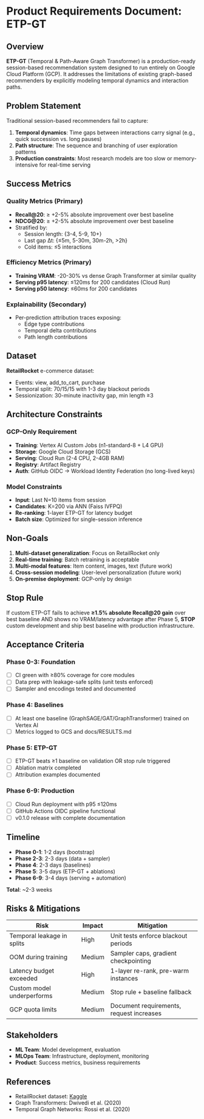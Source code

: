 # Product Requirements Document: ETP-GT

## Overview

**ETP-GT** (Temporal & Path-Aware Graph Transformer) is a production-ready session-based recommendation system designed to run entirely on Google Cloud Platform (GCP). It addresses the limitations of existing graph-based recommenders by explicitly modeling temporal dynamics and interaction paths.

## Problem Statement

Traditional session-based recommenders fail to capture:
1. **Temporal dynamics**: Time gaps between interactions carry signal (e.g., quick succession vs. long pauses)
2. **Path structure**: The sequence and branching of user exploration patterns
3. **Production constraints**: Most research models are too slow or memory-intensive for real-time serving

## Success Metrics

### Quality Metrics (Primary)
- **Recall@20**: ≥ +2-5% absolute improvement over best baseline
- **NDCG@20**: ≥ +2-5% absolute improvement over best baseline
- Stratified by:
  - Session length: {3-4, 5-9, 10+}
  - Last gap Δt: {≤5m, 5-30m, 30m-2h, >2h}
  - Cold items: ≤5 interactions

### Efficiency Metrics (Primary)
- **Training VRAM**: -20-30% vs dense Graph Transformer at similar quality
- **Serving p95 latency**: ≤120ms for 200 candidates (Cloud Run)
- **Serving p50 latency**: ≤60ms for 200 candidates

### Explainability (Secondary)
- Per-prediction attribution traces exposing:
  - Edge type contributions
  - Temporal delta contributions
  - Path length contributions

## Dataset

**RetailRocket** e-commerce dataset:
- Events: view, add_to_cart, purchase
- Temporal split: 70/15/15 with 1-3 day blackout periods
- Sessionization: 30-minute inactivity gap, min length ≥3

## Architecture Constraints

### GCP-Only Requirement
- **Training**: Vertex AI Custom Jobs (n1-standard-8 + L4 GPU)
- **Storage**: Google Cloud Storage (GCS)
- **Serving**: Cloud Run (2-4 CPU, 2-4GB RAM)
- **Registry**: Artifact Registry
- **Auth**: GitHub OIDC → Workload Identity Federation (no long-lived keys)

### Model Constraints
- **Input**: Last N=10 items from session
- **Candidates**: K=200 via ANN (Faiss IVFPQ)
- **Re-ranking**: 1-layer ETP-GT for latency budget
- **Batch size**: Optimized for single-session inference

## Non-Goals

1. **Multi-dataset generalization**: Focus on RetailRocket only
2. **Real-time training**: Batch retraining is acceptable
3. **Multi-modal features**: Item content, images, text (future work)
4. **Cross-session modeling**: User-level personalization (future work)
5. **On-premise deployment**: GCP-only by design

## Stop Rule

If custom ETP-GT fails to achieve **≥1.5% absolute Recall@20 gain** over best baseline AND shows no VRAM/latency advantage after Phase 5, **STOP** custom development and ship best baseline with production infrastructure.

## Acceptance Criteria

### Phase 0-3: Foundation
- [ ] CI green with ≥80% coverage for core modules
- [ ] Data prep with leakage-safe splits (unit tests enforced)
- [ ] Sampler and encodings tested and documented

### Phase 4: Baselines
- [ ] At least one baseline (GraphSAGE/GAT/GraphTransformer) trained on Vertex AI
- [ ] Metrics logged to GCS and docs/RESULTS.md

### Phase 5: ETP-GT
- [ ] ETP-GT beats ≥1 baseline on validation OR stop rule triggered
- [ ] Ablation matrix completed
- [ ] Attribution examples documented

### Phase 6-9: Production
- [ ] Cloud Run deployment with p95 ≤120ms
- [ ] GitHub Actions OIDC pipeline functional
- [ ] v0.1.0 release with complete documentation

## Timeline

- **Phase 0-1**: 1-2 days (bootstrap)
- **Phase 2-3**: 2-3 days (data + sampler)
- **Phase 4**: 2-3 days (baselines)
- **Phase 5**: 3-5 days (ETP-GT + ablations)
- **Phase 6-9**: 3-4 days (serving + automation)

**Total**: ~2-3 weeks

## Risks & Mitigations

| Risk | Impact | Mitigation |
|------|--------|------------|
| Temporal leakage in splits | High | Unit tests enforce blackout periods |
| OOM during training | Medium | Sampler caps, gradient checkpointing |
| Latency budget exceeded | High | 1-layer re-rank, pre-warm instances |
| Custom model underperforms | Medium | Stop rule + baseline fallback |
| GCP quota limits | Medium | Document requirements, request increases |

## Stakeholders

- **ML Team**: Model development, evaluation
- **MLOps Team**: Infrastructure, deployment, monitoring
- **Product**: Success metrics, business requirements

## References

- RetailRocket dataset: [Kaggle](https://www.kaggle.com/datasets/retailrocket/ecommerce-dataset)
- Graph Transformers: Dwivedi et al. (2020)
- Temporal Graph Networks: Rossi et al. (2020)

